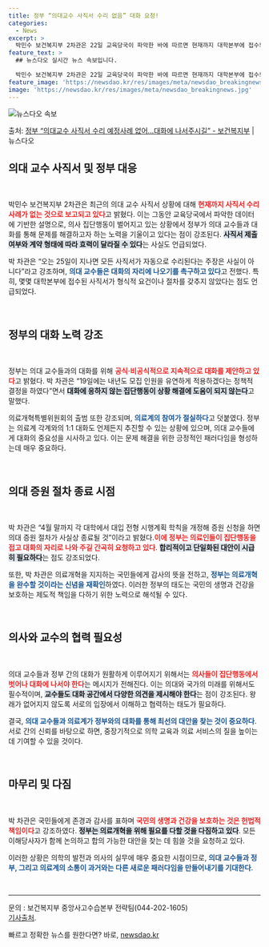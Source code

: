 ```yaml
---
title: 정부 “의대교수 사직서 수리 없음” 대화 요청!
categories:
  - News
excerpt: >
  박민수 보건복지부 2차관은 22일 교육당국이 파악한 바에 따르면 현재까지 대학본부에 접수되어 (의대 교수) …
feature_text: >
  ## 뉴스다오 실시간 뉴스 속보입니다.

  박민수 보건복지부 2차관은 22일 교육당국이 파악한 바에 따르면 현재까지 대학본부에 접수되어 (의대 교수) …
feature_image: 'https://newsdao.kr/res/images/meta/newsdao_breakingnews.jpg'
image: 'https://newsdao.kr/res/images/meta/newsdao_breakingnews.jpg'
---
```


![뉴스다오 속보](https://newsdao.kr/res/images/meta/newsdao_breakingnews.jpg)

<p>출처: <a href="https://newsdao.kr/3639" rel="dofollow">정부 “의대교수 사직서 수리 예정사례 없어…대화에 나서주시길”  - 보건복지부</a> | 뉴스다오</p>

<h2 data-ke-size="size26">의대 교수 사직서 및 정부 대응</h2>

<p data-ke-size="size16">&nbsp;</p>

박민수 보건복지부 2차관은 최근의 의대 교수 사직서 상황에 대해 <b><span style="color: #ee2323;">현재까지 사직서 수리 사례가 없는 것으로 보고되고 있다</span></b>고 밝혔다. 이는 그동안 교육당국에서 파악한 데이터에 기반한 설명으로, 의사 집단행동이 벌어지고 있는 상황에서 정부가 의대 교수들과 대화를 통해 문제를 해결하고자 하는 노력을 기울이고 있다는 점이 강조된다. <b><span style="background-color: #21538527;">사직서 제출 여부와 계약 형태에 따라 효력이 달라질 수 있다</span></b>는 사실도 언급되었다.

박 차관은 “오는 25일이 지나면 모든 사직서가 자동으로 수리된다는 주장은 사실이 아니다”라고 강조하며, <b><span style="color: #1a5490;">의대 교수들은 대화의 자리에 나오기를 촉구하고 있다</span></b>고 전했다.<b></b> 특히, 몇몇 대학본부에 접수된 사직서가 형식적 요건이나 절차를 갖추지 않았다는 점도 언급되었다. 

<p data-ke-size="size16">&nbsp;</p>

<h2 data-ke-size="size26">정부의 대화 노력 강조</h2>

<p data-ke-size="size16">&nbsp;</p>

정부는 의대 교수들과의 대화를 위해 <b><span style="color: #ee2323;">공식·비공식적으로 지속적으로 대화를 제안하고 있다</span></b>고 밝혔다. 박 차관은 “19일에는 내년도 모집 인원을 유연하게 적용하겠다는 정책적 결정을 하였다”면서 <b><span style="background-color: #21538527;">대화에 응하지 않는 집단행동이 상황 해결에 도움이 되지 않는다</span></b>고 말했다. 

의료개혁특별위원회의 출범 또한 강조되며, <b><span style="color: #1a5490;">의료계의 참여가 절실하다</span></b>고 덧붙였다. 정부는 의료계 각계와의 1:1 대화도 언제든지 추진할 수 있는 상황에 있으며, 의대 교수들에게 대화의 중요성을 시사하고 있다. <b></b> 이는 문제 해결을 위한 긍정적인 패러다임을 형성하는데 매우 중요하다.

<p data-ke-size="size16">&nbsp;</p>

<h2 data-ke-size="size26">의대 증원 절차 종료 시점</h2>

<p data-ke-size="size16">&nbsp;</p>

박 차관은 “4월 말까지 각 대학에서 대입 전형 시행계획 학칙을 개정해 증원 신청을 하면 의대 증원 절차가 사실상 종료될 것”이라고 밝혔다.<b><span style="color: #ee2323;">이에 정부는 의료인들이 집단행동을 접고 대화의 자리로 나와 주길 간곡히 요청하고 있다</span></b>. <b><span style="background-color: #21538527;">합리적이고 단일화된 대안이 시급히 필요하다</span></b>는 점도 강조되었다. 

또한, 박 차관은 의료개혁을 지지하는 국민들에게 감사의 뜻을 전하고, <b><span style="color: #1a5490;">정부는 의료개혁을 완수할 것이라는 신념을 재확인</span></b>하였다. 이러한 정부의 태도는 국민의 생명과 건강을 보호하는 제도적 책임을 다하기 위한 노력으로 해석될 수 있다.

<p data-ke-size="size16">&nbsp;</p>

<h2 data-ke-size="size26">의사와 교수의 협력 필요성</h2>

<p data-ke-size="size16">&nbsp;</p>

의대 교수들과 정부 간의 대화가 원활하게 이루어지기 위해서는 <b><span style="color: #ee2323;">의사들이 집단행동에서 벗어나 대화에 나서야 한다</span></b>는 메시지가 전해진다. 이는 의대와 국가의 미래를 위해서도 필수적이며, <b><span style="background-color: #21538527;">교수들도 대화 공간에서 다양한 의견을 제시해야 한다</span></b>는 점이 강조된다. <b></b> 왕래가 없어지지 않도록 서로의 입장에서 이해하고 협력하는 태도가 필요하다.

결국, <b><span style="color: #1a5490;">의대 교수들과 의료계가 정부와의 대화를 통해 최선의 대안을 찾는 것이 중요하다</span></b>. 서로 간의 신뢰를 바탕으로 하면, 중장기적으로 의학 교육과 의료 서비스의 질을 높이는 데 기여할 수 있을 것이다. 

<p data-ke-size="size16">&nbsp;</p>

<h2 data-ke-size="size26">마무리 및 다짐</h2>

<p data-ke-size="size16">&nbsp;</p>

박 차관은 국민들에게 존경과 감사를 표하며 <b><span style="color: #ee2323;">국민의 생명과 건강을 보호하는 것은 헌법적 책임이다</span></b>고 강조하였다. <b><span style="background-color: #21538527;">정부는 의료개혁을 위해 필요를 다할 것을 다짐하고 있다</span></b>. 모든 이해당사자가 함께 논의하고 합의 가능한 대안을 찾는 데 힘쓸 것을 요청하고 있다.

이러한 상황은 의학의 발전과 의사의 실무에 매우 중요한 시점이므로, <b><span style="color: #1a5490;">의대 교수들과 정부, 그리고 의료계의 소통이 과거와는 다른 새로운 패러다임을 만들어내기를 기대한다</span></b>.

<p data-ke-size="size16">&nbsp;</p>

<hr>

<p data-ke-size="size16">문의 : 보건복지부 중앙사고수습본부 전략팀(044-202-1605)<br> <a href="https://newsdao.kr/3639">기사출처</a>. </p> 

빠르고 정확한 뉴스를 원한다면? 바로, <a href="https://newsdao.kr" rel="dofollow">newsdao.kr</a>


